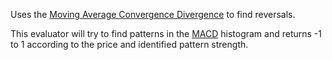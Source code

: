 Uses the [Moving Average Convergence Divergence](https://www.investopedia.com/terms/m/macd.asp) to find reversals.

This evaluator will try to find patterns in the [MACD](https://www.investopedia.com/terms/m/macd.asp) histogram and returns -1 to 1 according to the price and identified pattern strength.
